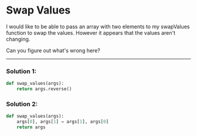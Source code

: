 # Swap Values

I would like to be able to pass an array with two elements to my swapValues function to swap the values. However it appears that the values aren't changing.

Can you figure out what's wrong here?

---

### Solution 1:

```python
def swap_values(args): 
    return args.reverse()
```

### Solution 2:

```python
def swap_values(args): 
    args[0], args[1] = args[1], args[0]
    return args
```
